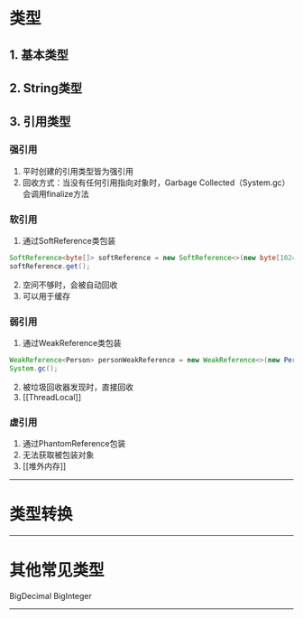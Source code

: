 
# 类型

## 1. 基本类型

## 2. String类型

## 3. 引用类型

### 强引用

1. 平时创建的引用类型皆为强引用
2. 回收方式：当没有任何引用指向对象时，Garbage Collected（System.gc）会调用finalize方法

### 软引用

1. 通过SoftReference类包装

```Java
SoftReference<byte[]> softReference = new SoftReference<>(new byte[1024 * 1024 * 10]);
softReference.get();
```

2. 空间不够时，会被自动回收
3. 可以用于缓存

### 弱引用

1. 通过WeakReference类包装

```Java
WeakReference<Person> personWeakReference = new WeakReference<>(new Person());  
System.gc();
```

2. 被垃圾回收器发现时，直接回收
3. [[ThreadLocal]]

### 虚引用

1. 通过PhantomReference包装
2. 无法获取被包装对象
3. [[堆外内存]]

***

# 类型转换

***

# 其他常见类型

BigDecimal BigInteger

***

